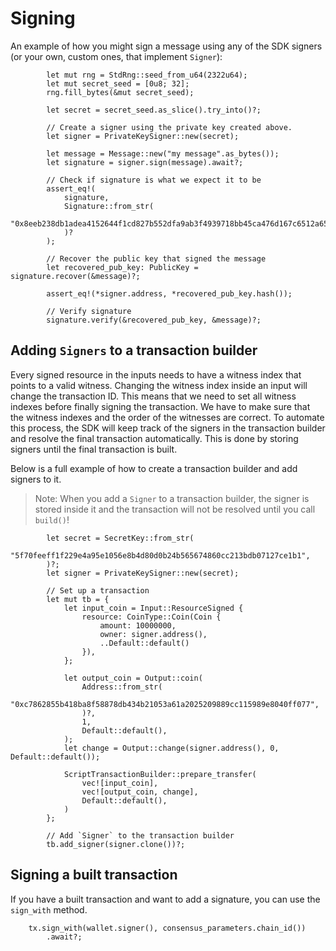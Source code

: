 # Signing

An example of how you might sign a message using any of the SDK signers (or your
own, custom ones, that implement `Signer`):

```rust,ignore
        let mut rng = StdRng::seed_from_u64(2322u64);
        let mut secret_seed = [0u8; 32];
        rng.fill_bytes(&mut secret_seed);

        let secret = secret_seed.as_slice().try_into()?;

        // Create a signer using the private key created above.
        let signer = PrivateKeySigner::new(secret);

        let message = Message::new("my message".as_bytes());
        let signature = signer.sign(message).await?;

        // Check if signature is what we expect it to be
        assert_eq!(
            signature,
            Signature::from_str(
                "0x8eeb238db1adea4152644f1cd827b552dfa9ab3f4939718bb45ca476d167c6512a656f4d4c7356bfb9561b14448c230c6e7e4bd781df5ee9e5999faa6495163d"
            )?
        );

        // Recover the public key that signed the message
        let recovered_pub_key: PublicKey = signature.recover(&message)?;

        assert_eq!(*signer.address, *recovered_pub_key.hash());

        // Verify signature
        signature.verify(&recovered_pub_key, &message)?;
```

## Adding `Signers` to a transaction builder

Every signed resource in the inputs needs to have a witness index that points to a valid witness. Changing the witness index inside an input will change the transaction ID. This means that we need to set all witness indexes before finally signing the transaction. We have to make sure that the witness indexes and the order of the witnesses are correct. To automate this process, the SDK will keep track of the signers in the transaction builder and resolve the final transaction automatically. This is done by storing signers until the final transaction is built.

Below is a full example of how to create a transaction builder and add signers to it.

> Note: When you add a `Signer` to a transaction builder, the signer is stored inside it and the transaction will not be resolved until you call `build()`!

```rust,ignore
        let secret = SecretKey::from_str(
            "5f70feeff1f229e4a95e1056e8b4d80d0b24b565674860cc213bdb07127ce1b1",
        )?;
        let signer = PrivateKeySigner::new(secret);

        // Set up a transaction
        let mut tb = {
            let input_coin = Input::ResourceSigned {
                resource: CoinType::Coin(Coin {
                    amount: 10000000,
                    owner: signer.address(),
                    ..Default::default()
                }),
            };

            let output_coin = Output::coin(
                Address::from_str(
                    "0xc7862855b418ba8f58878db434b21053a61a2025209889cc115989e8040ff077",
                )?,
                1,
                Default::default(),
            );
            let change = Output::change(signer.address(), 0, Default::default());

            ScriptTransactionBuilder::prepare_transfer(
                vec![input_coin],
                vec![output_coin, change],
                Default::default(),
            )
        };

        // Add `Signer` to the transaction builder
        tb.add_signer(signer.clone())?;
```

## Signing a built transaction

If you have a built transaction and want to add a signature, you can use the `sign_with` method.

```rust,ignore
    tx.sign_with(wallet.signer(), consensus_parameters.chain_id())
        .await?;
```
